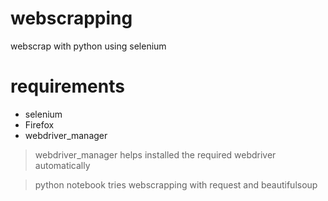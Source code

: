 # webscrapping
webscrap with python using selenium 
# requirements
- selenium
- Firefox
- webdriver_manager

> webdriver_manager helps installed the required webdriver automatically

> python notebook tries webscrapping with request and beautifulsoup